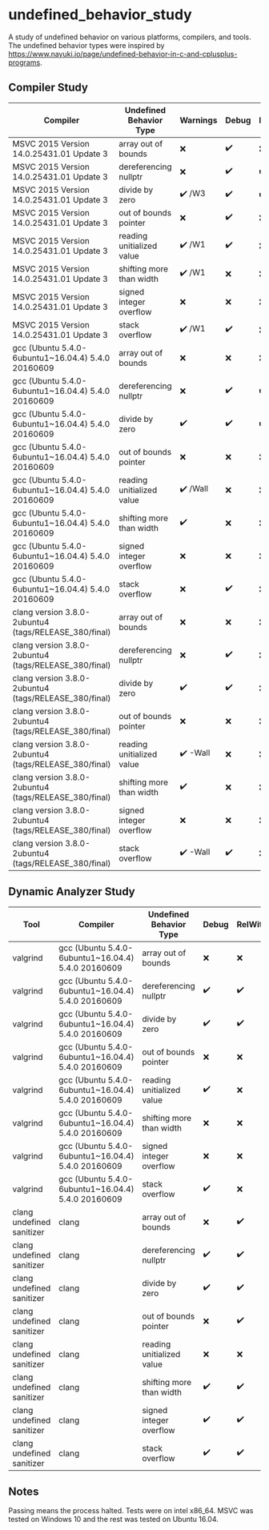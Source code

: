 # undefined_behavior_study
A study of undefined behavior on various platforms, compilers, and tools. The undefined behavior types were inspired by https://www.nayuki.io/page/undefined-behavior-in-c-and-cplusplus-programs.

## Compiler Study

Compiler | Undefined Behavior Type | Warnings | Debug | RelWithDebInfo
--- | --- | --- | --- | ---
MSVC 2015 Version 14.0.25431.01 Update 3 | array out of bounds | ❌ | ✔️ | ❌ |
MSVC 2015 Version 14.0.25431.01 Update 3 | dereferencing nullptr | ❌ | ✔️ | ✔️ |
MSVC 2015 Version 14.0.25431.01 Update 3 | divide by zero | ✔️ /W3 | ✔️ | ✔️ |
MSVC 2015 Version 14.0.25431.01 Update 3 | out of bounds pointer | ❌ | ✔️ | ❌ |
MSVC 2015 Version 14.0.25431.01 Update 3 | reading unitialized value | ✔️ /W1 | ✔️ | ❌ |
MSVC 2015 Version 14.0.25431.01 Update 3 | shifting more than width | ✔️ /W1 | ❌ | ❌ |
MSVC 2015 Version 14.0.25431.01 Update 3 | signed integer overflow | ❌ | ❌ | ❌ |
MSVC 2015 Version 14.0.25431.01 Update 3 | stack overflow | ✔️ /W1 | ✔️ | ❌ |
gcc (Ubuntu 5.4.0-6ubuntu1~16.04.4) 5.4.0 20160609 | array out of bounds | ❌ | ❌ | ❌ |
gcc (Ubuntu 5.4.0-6ubuntu1~16.04.4) 5.4.0 20160609 | dereferencing nullptr | ❌ | ✔️ | ✔️ |
gcc (Ubuntu 5.4.0-6ubuntu1~16.04.4) 5.4.0 20160609 | divide by zero | ✔️ | ✔️ | ✔️ |
gcc (Ubuntu 5.4.0-6ubuntu1~16.04.4) 5.4.0 20160609 | out of bounds pointer | ❌ | ❌ | ❌ |
gcc (Ubuntu 5.4.0-6ubuntu1~16.04.4) 5.4.0 20160609 | reading unitialized value | ✔️ /Wall | ❌| ❌ |
gcc (Ubuntu 5.4.0-6ubuntu1~16.04.4) 5.4.0 20160609 | shifting more than width | ✔️ | ❌ | ❌ |
gcc (Ubuntu 5.4.0-6ubuntu1~16.04.4) 5.4.0 20160609 | signed integer overflow | ❌ | ❌ | ❌ |
gcc (Ubuntu 5.4.0-6ubuntu1~16.04.4) 5.4.0 20160609 | stack overflow | ❌ | ✔️ | ❌ |
clang version 3.8.0-2ubuntu4 (tags/RELEASE_380/final) | array out of bounds | ❌ | ❌ | ❌ |
clang version 3.8.0-2ubuntu4 (tags/RELEASE_380/final) | dereferencing nullptr | ❌ | ✔️ | ❌ |
clang version 3.8.0-2ubuntu4 (tags/RELEASE_380/final) | divide by zero | ✔️ | ✔️ | ❌ |
clang version 3.8.0-2ubuntu4 (tags/RELEASE_380/final) | out of bounds pointer | ❌ | ❌ | ❌ |
clang version 3.8.0-2ubuntu4 (tags/RELEASE_380/final) | reading unitialized value | ✔️ -Wall  | ❌| ❌ |
clang version 3.8.0-2ubuntu4 (tags/RELEASE_380/final) | shifting more than width | ✔️ | ❌ | ❌ |
clang version 3.8.0-2ubuntu4 (tags/RELEASE_380/final) | signed integer overflow | ❌ | ❌ | ❌ |
clang version 3.8.0-2ubuntu4 (tags/RELEASE_380/final) | stack overflow | ✔️ -Wall  | ✔️ | ❌ |

## Dynamic Analyzer Study

Tool | Compiler | Undefined Behavior Type | Debug | RelWithDebInfo
--- | --- | --- | --- | ---
valgrind | gcc (Ubuntu 5.4.0-6ubuntu1~16.04.4) 5.4.0 20160609 | array out of bounds | ❌ | ❌ |
valgrind | gcc (Ubuntu 5.4.0-6ubuntu1~16.04.4) 5.4.0 20160609 | dereferencing nullptr | ✔️ | ✔️ |
valgrind | gcc (Ubuntu 5.4.0-6ubuntu1~16.04.4) 5.4.0 20160609 | divide by zero | ✔️ | ✔️ |
valgrind | gcc (Ubuntu 5.4.0-6ubuntu1~16.04.4) 5.4.0 20160609 | out of bounds pointer | ❌ | ❌ |
valgrind | gcc (Ubuntu 5.4.0-6ubuntu1~16.04.4) 5.4.0 20160609 | reading unitialized value | ✔️| ❌ |
valgrind | gcc (Ubuntu 5.4.0-6ubuntu1~16.04.4) 5.4.0 20160609 | shifting more than width | ❌ | ❌ |
valgrind | gcc (Ubuntu 5.4.0-6ubuntu1~16.04.4) 5.4.0 20160609 | signed integer overflow | ❌ | ❌ |
valgrind | gcc (Ubuntu 5.4.0-6ubuntu1~16.04.4) 5.4.0 20160609 | stack overflow | ✔️ | ❌ |
clang undefined sanitizer | clang | array out of bounds | ❌ | ✔️ |
clang undefined sanitizer | clang | dereferencing nullptr | ✔️ | ✔️ |
clang undefined sanitizer | clang | divide by zero | ✔️ | ✔️ |
clang undefined sanitizer | clang | out of bounds pointer | ❌ | ✔️ |
clang undefined sanitizer | clang | reading unitialized value | ❌ | ❌ |
clang undefined sanitizer | clang | shifting more than width | ✔️ | ✔️ |
clang undefined sanitizer | clang | signed integer overflow | ✔️ | ✔️ |
clang undefined sanitizer | clang | stack overflow | ✔️ | ✔️ |


## Notes
Passing means the process halted. Tests were on intel x86_64. MSVC was tested on Windows 10 and the rest was tested on Ubuntu 16.04.
